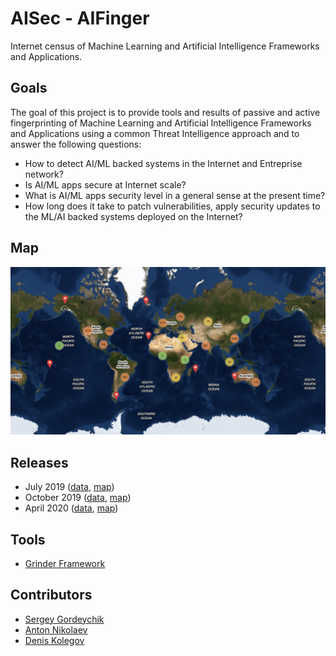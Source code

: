 # AISec - AIFinger 

Internet census of Machine Learning and Artificial Intelligence Frameworks and Applications.   

## Goals 
The goal of this project is to provide tools and results of passive and active fingerprinting of Machine Learning and Artificial Intelligence Frameworks and Applications using a common Threat Intelligence approach and to answer the following questions:

* How to detect AI/ML backed systems in the Internet and Entreprise network? 
* Is AI/ML apps secure at Internet scale? 
* What is AI/ML apps security level in a general sense at the present time? 
* How long does it take to patch vulnerabilities, apply security updates to the ML/AI backed systems  deployed on the Internet?

## Map
[![Map Screenshot](https://raw.githubusercontent.com/sdnewhop/AISec/master/AI%20Finger/Apr%202020/map_apr_2020.png)](https://sdnewhop.github.io/AISec/AI%20Finger/Apr%202020/map/index.html)

## Releases
* July 2019 ([data](https://github.com/sdnewhop/AISec/tree/master/AI%20Finger/Jul%202019), [map](https://sdnewhop.github.io/AISec/AI%20Finger/Jul%202019/map/index.html))
* October 2019 ([data](https://github.com/sdnewhop/AISec/tree/master/AI%20Finger/Oct%202019), [map](https://sdnewhop.github.io/AISec/AI%20Finger/Oct%202019/map/index.html))
* April 2020 ([data](https://github.com/sdnewhop/AISec/tree/master/AI%20Finger/Apr%202020), [map](https://sdnewhop.github.io/AISec/AI%20Finger/Apr%202020/map/index.html))

## Tools
* [Grinder Framework](https://github.com/sdnewhop/grinder)

## Contributors
* [Sergey Gordeychik](https://twitter.com/scadasl)
* [Anton Nikolaev](https://github.com/manmolecular)
* [Denis Kolegov](https://twitter.com/dnkolegov)

